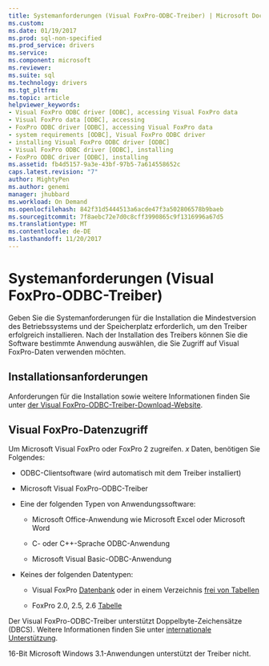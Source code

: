 ```yaml
---
title: Systemanforderungen (Visual FoxPro-ODBC-Treiber) | Microsoft Docs
ms.custom: 
ms.date: 01/19/2017
ms.prod: sql-non-specified
ms.prod_service: drivers
ms.service: 
ms.component: microsoft
ms.reviewer: 
ms.suite: sql
ms.technology: drivers
ms.tgt_pltfrm: 
ms.topic: article
helpviewer_keywords:
- Visual FoxPro ODBC driver [ODBC], accessing Visual FoxPro data
- Visual FoxPro data [ODBC], accessing
- FoxPro ODBC driver [ODBC], accessing Visual FoxPro data
- system requirements [ODBC], Visual FoxPro ODBC driver
- installing Visual FoxPro ODBC driver [ODBC]
- Visual FoxPro ODBC driver [ODBC], installing
- FoxPro ODBC driver [ODBC], installing
ms.assetid: fb4d5157-9a3e-43bf-97b5-7a614558652c
caps.latest.revision: "7"
author: MightyPen
ms.author: genemi
manager: jhubbard
ms.workload: On Demand
ms.openlocfilehash: 842f31d5444513a6acde47f3a502806578b9baeb
ms.sourcegitcommit: 7f8aebc72e7d0c8cff3990865c9f1316996a67d5
ms.translationtype: MT
ms.contentlocale: de-DE
ms.lasthandoff: 11/20/2017
---
```

# <a name="system-requirements-visual-foxpro-odbc-driver"></a>Systemanforderungen (Visual FoxPro-ODBC-Treiber)
Geben Sie die Systemanforderungen für die Installation die Mindestversion des Betriebssystems und der Speicherplatz erforderlich, um den Treiber erfolgreich installieren. Nach der Installation des Treibers können Sie die Software bestimmte Anwendung auswählen, die Sie Zugriff auf Visual FoxPro-Daten verwenden möchten.  
  
## <a name="installation-requirements"></a>Installationsanforderungen  
 Anforderungen für die Installation sowie weitere Informationen finden Sie unter [der Visual FoxPro-ODBC-Treiber-Download-Website](http://go.microsoft.com/fwlink/?LinkId=121318).  
  
## <a name="accessing-visual-foxpro-data"></a>Visual FoxPro-Datenzugriff  
 Um Microsoft Visual FoxPro oder FoxPro 2 zugreifen. *x* Daten, benötigen Sie Folgendes:  
  
-   ODBC-Clientsoftware (wird automatisch mit dem Treiber installiert)  
  
-   Microsoft Visual FoxPro-ODBC-Treiber  
  
-   Eine der folgenden Typen von Anwendungssoftware:  
  
    -   Microsoft Office-Anwendung wie Microsoft Excel oder Microsoft Word  
  
    -   C- oder C++-Sprache ODBC-Anwendung  
  
    -   Microsoft Visual Basic-ODBC-Anwendung  
  
-   Keines der folgenden Datentypen:  
  
    -   Visual FoxPro [Datenbank](../../odbc/microsoft/visual-foxpro-terminology.md) oder in einem Verzeichnis [frei von Tabellen](../../odbc/microsoft/visual-foxpro-terminology.md)  
  
    -   FoxPro 2.0, 2.5, 2.6 [Tabelle](../../odbc/microsoft/visual-foxpro-terminology.md)  
  
 Der Visual FoxPro-ODBC-Treiber unterstützt Doppelbyte-Zeichensätze (DBCS). Weitere Informationen finden Sie unter [internationale Unterstützung](../../odbc/microsoft/international-support-visual-foxpro-odbc-driver.md).  
  
 16-Bit Microsoft Windows 3.1-Anwendungen unterstützt der Treiber nicht.
